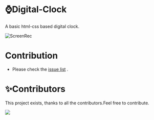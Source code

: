 # ⌚Digital-Clock
A basic html-css based digital clock.

![ScreenRec](https://user-images.githubusercontent.com/69838816/135886302-e93d8531-173d-45e3-8bcb-ce8f8bffa8d8.gif)
# Contribution
- Please check the [issue list](https://github.com/Bauddhik-Geeks/Digital-Clock/issues) .
# :sparkles:Contributors
This project exists, thanks to all the contributors.Feel free to contribute.

<a href="https://github.com/Bauddhik-Geeks/Digital-Clock/graphs/contributors">
  <img src="https://contrib.rocks/image?repo=Bauddhik-Geeks/Digital-Clock" />
</a>


